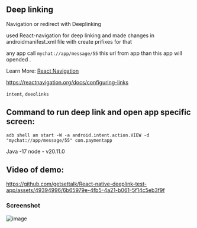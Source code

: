 ## Deep linking 
Navigation or redirect with Deeplinking

used React-navigation for deep linking and made changes in androidmanifest.xml file with create prifixes for that

any app call `mychat://app/message/55` this url from app than this app will opended .

Learn More: [React Navigation](https://reactnavigation.org/docs/configuring-links)

https://reactnavigation.org/docs/configuring-links

`intent`, `deeolinks`


## Command to run deep link and open app specific screen:
``
 adb shell am start -W -a android.intent.action.VIEW -d "mychat://app/message/55" com.paymentapp
 ``

 Java -17 
 node - v20.11.0

## Video of demo:

https://github.com/getsettalk/React-native-deeplink-test-app/assets/49394996/6b65979e-4fb5-4a21-b061-5f14c5eb3f9f



 ###  Screenshot

 ![image](https://github.com/getsettalk/React-native-deeplink-test-app/assets/49394996/b48fa979-d7e9-4c43-8b8e-4c1c7c194566)
